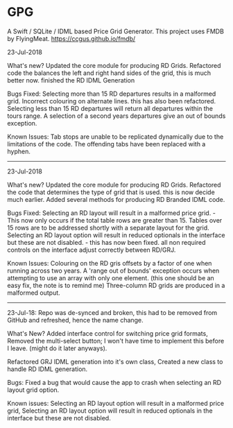 # GPG
A Swift / SQLite / IDML based Price Grid Generator. This project uses FMDB by FlyingMeat. https://ccgus.github.io/fmdb/

23-Jul-2018

What's new?
Updated the core module for producing RD Grids.
Refactored code the balances the left and right hand sides of the grid, this is much better now.
finished the RD IDML Generation

Bugs Fixed:
Selecting more than 15 RD departures results in a malformed grid.
Incorrect colouring on alternate lines. this has also been refactored.
Selecting less than 15 RD departures will return all departures within the tours range.
A selection of a second years departures give an out of bounds exception.

Known Issues:
Tab stops are unable to be replicated dynamically due to the limitations of the code. The offending tabs have been replaced with a hyphen.


-----------


23-Jul-2018

What's new?
Updated the core module for producing RD Grids.
Refactored the code that determines the type of grid that is used. this is now decide much earlier.
Added several methods for producing RD Branded IDML code.

Bugs Fixed:
Selecting an RD layout will result in a malformed price grid. - This now only occurs if the total table rows are greater than 15. Tables over 15 rows are to be addressed shortly with a separate layout for the grid.
Selecting an RD layout option will result in reduced optionals in the interface but these are not disabled. - this has now been fixed. all non required controls on the interface adjust correctly between RD/GRJ.

Known Issues:
Colouring on the RD gris offsets by a factor of one when running across two years.
A 'range out of bounds' exception occurs when attempting to use an array with only one element. (this one should be an easy fix, the note is to remind me)
Three-column RD grids are produced in a malformed output.


-----------


23-Jul-18: Repo was de-synced and broken, this had to be removed from GitHub and refreshed, hence the name change.

What's New?
Added interface control for switching price grid formats,
Removed the multi-select button; I won't have time to implement this before I leave. (might do it later anyways).

Refactored GRJ IDML generation into it's own class,
Created a new class to handle RD IDML generation.

Bugs:
Fixed a bug that would cause the app to crash when selecting an RD layout grid option.

Known issues:
Selecting an RD layout option will result in a malformed price grid, 
Selecting an RD layout option will result in reduced optionals in the interface but these are not disabled.

